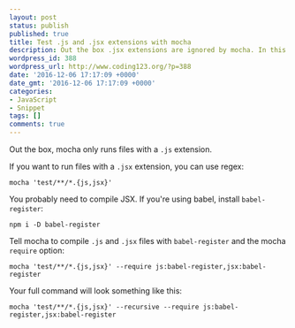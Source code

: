 ```yaml
---
layout: post
status: publish
published: true
title: Test .js and .jsx extensions with mocha
description: Out the box .jsx extensions are ignored by mocha. In this short snippet I'll show you how to test .js and .jsx extensions with mocha.
wordpress_id: 388
wordpress_url: http://www.coding123.org/?p=388
date: '2016-12-06 17:17:09 +0000'
date_gmt: '2016-12-06 17:17:09 +0000'
categories:
- JavaScript
- Snippet
tags: []
comments: true
---
```

Out the box, mocha only runs files with a `.js` extension.

If you want to run files with a `.jsx` extension, you can use regex:

```shell
mocha 'test/**/*.{js,jsx}'
```

You probably need to compile JSX. If you're using babel, install `babel-register`:

`npm i -D babel-register`

Tell mocha to compile `.js` and `.jsx` files with `babel-register` and the mocha `require` option:

```shell
mocha 'test/**/*.{js,jsx}' --require js:babel-register,jsx:babel-register
```

Your full command will look something like this:

```shell
mocha 'test/**/*.{js,jsx}' --recursive --require js:babel-register,jsx:babel-register
```
